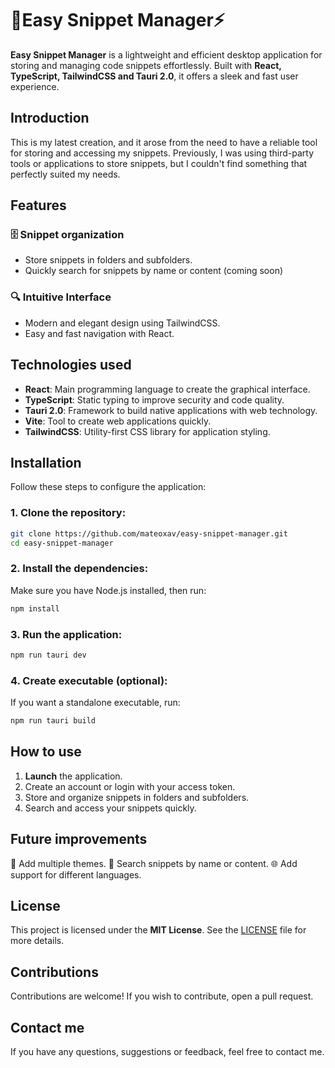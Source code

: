 # 📓Easy Snippet Manager⚡

**Easy Snippet Manager** is a lightweight and efficient desktop application for storing and managing code snippets effortlessly. Built with **React, TypeScript, TailwindCSS and Tauri 2.0**, it offers a sleek and fast user experience.

## **Introduction**
This is my latest creation, and it arose from the need to have a reliable tool for storing and accessing my snippets. Previously, I was using third-party tools or applications to store snippets, but I couldn't find something that perfectly suited my needs.

## **Features**

### 🗄️ Snippet organization
- Store snippets in folders and subfolders.
- Quickly search for snippets by name or content (coming soon)

### 🔍 Intuitive Interface
- Modern and elegant design using TailwindCSS.
- Easy and fast navigation with React.

## **Technologies used**

- **React**: Main programming language to create the graphical interface.
- **TypeScript**: Static typing to improve security and code quality.
- **Tauri 2.0**: Framework to build native applications with web technology.
- **Vite**: Tool to create web applications quickly.
- **TailwindCSS**: Utility-first CSS library for application styling.

## **Installation**

Follow these steps to configure the application:

### 1. Clone the repository:
```bash
git clone https://github.com/mateoxav/easy-snippet-manager.git
cd easy-snippet-manager 
```

### 2. Install the dependencies:


Make sure you have Node.js installed, then run:
```bash
npm install
```
### 3. Run the application:
```bash
npm run tauri dev
```

### 4. Create executable (optional):
If you want a standalone executable, run:

```bash
npm run tauri build
```

## **How to use**

1. **Launch** the application.
2. Create an account or login with your access token.
3. Store and organize snippets in folders and subfolders.
4. Search and access your snippets quickly.

## **Future improvements**

📝 Add multiple themes.
🔎 Search snippets by name or content.
🌐 Add support for different languages.

## **License**
This project is licensed under the **MIT License**. See the [LICENSE](LICENSE) file for more details.

## **Contributions**
Contributions are welcome! If you wish to contribute, open a pull request.

## **Contact me**
If you have any questions, suggestions or feedback, feel free to contact me.
